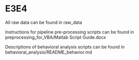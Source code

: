 # E3E4
All raw data can be found in raw_data

Instructions for pipeline pre-processing scripts can be found in preprocessing_for_VBA/Matlab Script Guide.docx

Descriptions of behavioral analysis scripts can be found in behavioral_analysis/README_behavior.md
